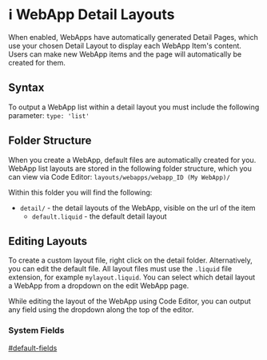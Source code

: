 # ℹ️ WebApp Detail Layouts

When enabled, WebApps have automatically generated Detail Pages, which use your chosen Detail Layout to display each WebApp Item's content. Users can make new WebApp items and the page will automatically be created for them.

## Syntax

To output a WebApp list within a detail layout you must include the following parameter: `type: 'list'`

## Folder Structure

When you create a WebApp, default files are automatically created for you. WebApp list layouts are stored in the following folder structure, which you can view via Code Editor: `layouts/webapps/webapp_ID (My WebApp)/`

Within this folder you will find the following:

* `detail/` - the detail layouts of the WebApp, visible on the url of the item
  * `default.liquid` - the default detail layout

## Editing Layouts

To create a custom layout file, right click on the detail folder. Alternatively, you can edit the default file. All layout files must use the `.liquid` file extension, for example `mylayout.liquid`. You can select which detail layout a WebApp from a dropdown on the edit WebApp page.

While editing the layout of the WebApp using Code Editor, you can output any field using the dropdown along the top of the editor.

### System Fields

[#default-fields](webapp-list-layout.md#default-fields "mention")

